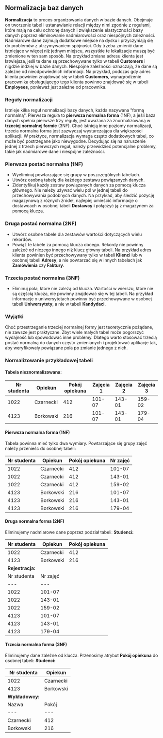 ## Normalizacja baz danych

**Normalizacja** to proces organizowania danych w bazie danych. Obejmuje on tworzenie tabel i ustanawianie relacji między nimi zgodnie z regułami, które mają na celu ochronę danych i zwiększenie elastyczności bazy danych poprzez eliminowanie nadmiarowości oraz niespójnych zależności. Nadmiarowe dane zajmują dodatkowe miejsce na dysku i przyczyniają się do problemów z utrzymywaniem spójności. Gdy trzeba zmienić dane istniejące w więcej niż jednym miejscu, wszystkie te lokalizacje muszą być zmienione w ten sam sposób. Na przykład zmiana adresu klienta jest łatwiejsza, jeśli te dane są przechowywane tylko w tabeli **Customers** i nigdzie indziej w bazie danych. Niespójne zależności oznaczają, że dane są zależne od nieodpowiednich informacji. Na przykład, podczas gdy adres klienta powinien znajdować się w tabeli **Customers**, wynagrodzenie pracownika obsługującego tego klienta powinno znajdować się w tabeli **Employees**, ponieważ jest zależne od pracownika.

### Reguły normalizacji

Istnieje kilka reguł normalizacji bazy danych, każda nazywana "formą normalną". Pierwsza reguła to **pierwsza normalna forma** (1NF), a jeśli baza danych spełnia pierwsze trzy reguły, jest uważana za znormalizowaną w **trzeciej normalnej formie** (3NF). Choć istnieją inne poziomy normalizacji, trzecia normalna forma jest zazwyczaj wystarczająca dla większości aplikacji. W praktyce, normalizacja wymaga często dodatkowych tabel, co może być postrzegane jako niewygodne. Decydując się na naruszenie jednej z trzech pierwszych reguł, należy przewidzieć potencjalne problemy, takie jak nadmiarowe dane i niespójne zależności.

### Pierwsza postać normalna (1NF)

- Wyeliminuj powtarzające się grupy w poszczególnych tabelach.
- Utwórz osobną tabelę dla każdego zestawu powiązanych danych.
- Zidentyfikuj każdy zestaw powiązanych danych za pomocą klucza głównego. Nie należy używać wielu pól w jednej tabeli do przechowywania podobnych danych. Na przykład, aby śledzić pozycję magazynową z różnych źródeł, najlepiej umieścić informacje o dostawcach w osobnej tabeli **Dostawcy** i połączyć ją z magazynem za pomocą klucza.

### Druga postać normalna (2NF)

- Utwórz osobne tabele dla zestawów wartości dotyczących wielu rekordów.
- Powiąż te tabele za pomocą klucza obcego. Rekordy nie powinny zależeć od niczego innego niż klucz główny tabeli. Na przykład adres klienta powinien być przechowywany tylko w tabeli **Klienci** lub w osobnej tabeli **Adresy**, a nie powtarzać się w innych tabelach jak **Zamówienia** czy **Faktury**.

### Trzecia postać normalna (3NF)

- Eliminuj pola, które nie zależą od klucza. Wartości w wierszu, które nie są częścią klucza, nie powinny znajdować się w tej tabeli. Na przykład informacje o uniwersytetach powinny być przechowywane w osobnej tabeli **Uniwersytety**, a nie w tabeli **Kandydaci**.

### Wyjątki

Choć przestrzeganie trzeciej normalnej formy jest teoretycznie pożądane, nie zawsze jest praktyczne. Zbyt wiele małych tabel może pogorszyć wydajność lub spowodować inne problemy. Dlatego warto stosować trzecią postać normalną do danych często zmienianych i projektować aplikacje tak, aby weryfikowały powiązane pola po zmianie jednego z nich.

### Normalizowanie przykładowej tabeli

#### Tabela nieznormalizowana:

| Nr studenta | Opiekun | Pokój opiekuna | Zajęcia 1 | Zajęcia 2 | Zajęcia 3 |
| --- | --- | --- | --- | --- | --- |
| 1022 | Czarnecki | 412 | 101-07 | 143-01 | 159-02 |
| 4123 | Borkowski | 216 | 101-07 | 143-01 | 179-04 |

#### Pierwsza normalna forma (1NF)

Tabela powinna mieć tylko dwa wymiary. Powtarzające się grupy zajęć należy przenieść do osobnej tabeli:

| Nr studenta | Opiekun | Pokój opiekuna | Nr zajęć |
| --- | --- | --- | --- |
| 1022 | Czarnecki | 412 | 101-07 |
| 1022 | Czarnecki | 412 | 143-01 |
| 1022 | Czarnecki | 412 | 159-02 |
| 4123 | Borkowski | 216 | 101-07 |
| 4123 | Borkowski | 216 | 143-01 |
| 4123 | Borkowski | 216 | 179-04 |

#### Druga normalna forma (2NF)

Eliminujemy nadmiarowe dane poprzez podział tabeli: **Studenci:**

| Nr studenta | Opiekun | Pokój opiekuna |
| --- | --- | --- |
| 1022 | Czarnecki | 412 |
| 4123 | Borkowski | 216 |
| **Rejestracja:** |  |  |
| Nr studenta | Nr zajęć |  |
| \--- | \--- |  |
| 1022 | 101-07 |  |
| 1022 | 143-01 |  |
| 1022 | 159-02 |  |
| 4123 | 101-07 |  |
| 4123 | 143-01 |  |
| 4123 | 179-04 |  |

#### Trzecia normalna forma (3NF)

Eliminujemy dane zależne od klucza. Przenosimy atrybut **Pokój opiekuna** do osobnej tabeli: **Studenci:**

| Nr studenta | Opiekun |
| --- | --- |
| 1022 | Czarnecki |
| 4123 | Borkowski |
| **Wykładowcy:** |  |
| Nazwa | Pokój |
| \--- | \--- |
| Czarnecki | 412 |
| Borkowski | 216 |
